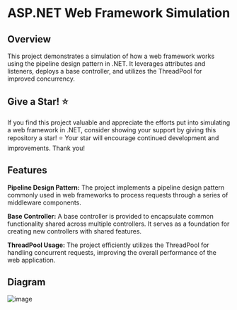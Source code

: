 # ASP.NET Web Framework Simulation

## Overview
This project demonstrates a simulation of how a web framework works using the pipeline design pattern in .NET. It leverages attributes and listeners, deploys a base controller, and utilizes the ThreadPool for improved concurrency.

## Give a Star! ⭐
If you find this project valuable and appreciate the efforts put into simulating a web framework in .NET, consider showing your support by giving this repository a star! ⭐️ Your star will encourage continued development and improvements. Thank you!

## Features
**Pipeline Design Pattern:** The project implements a pipeline design pattern commonly used in web frameworks to process requests through a series of middleware components.

**Base Controller:** A base controller is provided to encapsulate common functionality shared across multiple controllers. It serves as a foundation for creating new controllers with shared features.

**ThreadPool Usage:** The project efficiently utilizes the ThreadPool for handling concurrent requests, improving the overall performance of the web application.

## Diagram
![image](https://github.com/thisisnabi/MicroWebFramework/assets/3371886/5a0f747b-fdc4-45d6-907e-36266eff3189)
